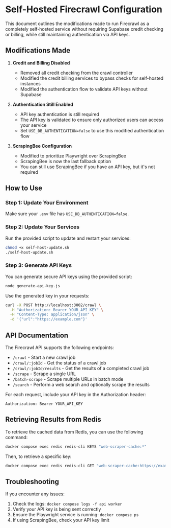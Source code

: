 # Self-Hosted Firecrawl Configuration

This document outlines the modifications made to run Firecrawl as a completely self-hosted service without requiring Supabase credit checking or billing, while still maintaining authentication via API keys.

## Modifications Made

1. **Credit and Billing Disabled**
   - Removed all credit checking from the crawl controller
   - Modified the credit billing services to bypass checks for self-hosted instances
   - Modified the authentication flow to validate API keys without Supabase

2. **Authentication Still Enabled**
   - API key authentication is still required
   - The API key is validated to ensure only authorized users can access your service
   - Set `USE_DB_AUTHENTICATION=false` to use this modified authentication flow

3. **ScrapingBee Configuration**
   - Modified to prioritize Playwright over ScrapingBee
   - ScrapingBee is now the last fallback option
   - You can still use ScrapingBee if you have an API key, but it's not required

## How to Use

### Step 1: Update Your Environment

Make sure your `.env` file has `USE_DB_AUTHENTICATION=false`.

### Step 2: Update Your Services

Run the provided script to update and restart your services:

```bash
chmod +x self-host-update.sh
./self-host-update.sh
```

### Step 3: Generate API Keys

You can generate secure API keys using the provided script:

```bash
node generate-api-key.js
```

Use the generated key in your requests:

```bash
curl -X POST http://localhost:3002/crawl \
  -H "Authorization: Bearer YOUR_API_KEY" \
  -H "Content-Type: application/json" \
  -d '{"url":"https://example.com"}'
```

## API Documentation

The Firecrawl API supports the following endpoints:

- `/crawl` - Start a new crawl job
- `/crawl/:jobId` - Get the status of a crawl job
- `/crawl/:jobId/results` - Get the results of a completed crawl job
- `/scrape` - Scrape a single URL
- `/batch-scrape` - Scrape multiple URLs in batch mode
- `/search` - Perform a web search and optionally scrape the results

For each request, include your API key in the Authorization header:
```
Authorization: Bearer YOUR_API_KEY
```

## Retrieving Results from Redis

To retrieve the cached data from Redis, you can use the following command:

```bash
docker compose exec redis redis-cli KEYS "web-scraper-cache:*"
```

Then, to retrieve a specific key:

```bash
docker compose exec redis redis-cli GET "web-scraper-cache:https://example.com"
```

## Troubleshooting

If you encounter any issues:

1. Check the logs: `docker compose logs -f api worker`
2. Verify your API key is being sent correctly
3. Ensure the Playwright service is running: `docker compose ps`
4. If using ScrapingBee, check your API key limit
